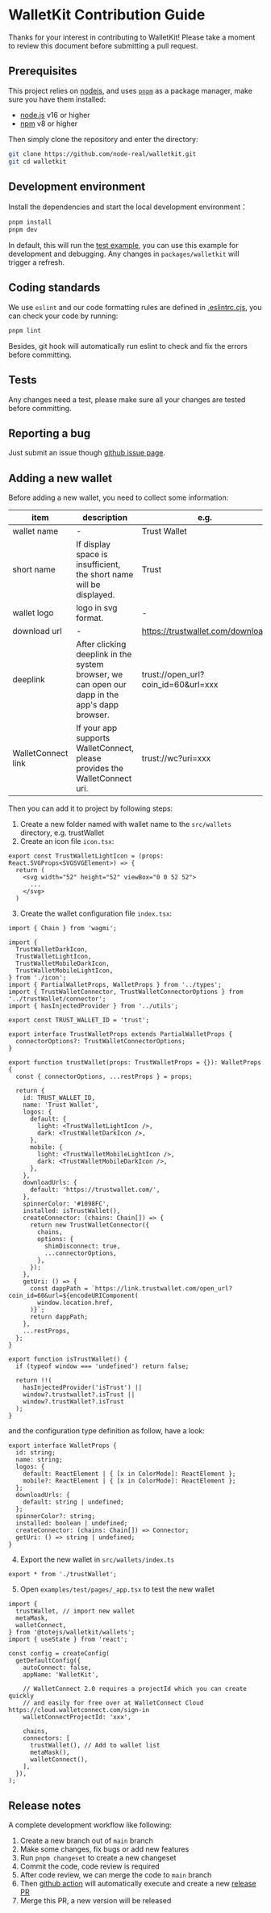 # WalletKit Contribution Guide

Thanks for your interest in contributing to WalletKit! Please take a moment to review this document
before submitting a pull request.

## Prerequisites

This project relies on [nodejs](https://nodejs.org/en), and uses [`pnpm`](https://pnpm.io) as a
package manager, make sure you have them installed:

- [node.js](https://nodejs.org/en/) v16 or higher
- [npm](https://pnpm.io) v8 or higher

Then simply clone the repository and enter the directory:

```sh
git clone https://github.com/node-real/walletkit.git
git cd walletkit
```

## Development environment

Install the dependencies and start the local development environment：

```sh
pnpm install
pnpm dev
```

In default, this will run the [test example](./examples/test/), you can use this example for
development and debugging. Any changes in `packages/walletkit` will trigger a refresh.

## Coding standards

We use `eslint` and our code formatting rules are defined in [.eslintrc.cjs](./.eslintrc.cjs), you
can check your code by running:

```sh
pnpm lint
```

Besides, git hook will automatically run eslint to check and fix the errors before committing.

## Tests

Any changes need a test, please make sure all your changes are tested before committing.

## Reporting a bug

Just submit an issue though [github issue page](https://github.com/node-real/walletkit/issues).

## Adding a new wallet

Before adding a new wallet, you need to collect some information:

| item               | description                                                                                    | e.g.                                | required |
| ------------------ | ---------------------------------------------------------------------------------------------- | ----------------------------------- | -------- |
| wallet name        | -                                                                                              | Trust Wallet                        | yes      |
| short name         | If display space is insufficient, the short name will be displayed.                            | Trust                               | optional |
| wallet logo        | logo in svg format.                                                                            | -                                   | yes      |
| download url       | -                                                                                              | https://trustwallet.com/download    | yes      |
| deeplink           | After clicking deeplink in the system browser, we can open our dapp in the app's dapp browser. | trust://open_url?coin_id=60&url=xxx | yes      |
| WalletConnect link | If your app supports WalletConnect, please provides the WalletConnect uri.                     | trust://wc?uri=xxx                  | optional |

Then you can add it to project by following steps:

1. Create a new folder named with wallet name to the `src/wallets` directory, e.g. trustWallet
2. Create an icon file `icon.tsx`:

```tsx
export const TrustWalletLightIcon = (props: React.SVGProps<SVGSVGElement>) => {
  return (
    <svg width="52" height="52" viewBox="0 0 52 52">
      ...
    </svg>
  )
```

3. Create the wallet configuration file `index.tsx`:

```tsx
import { Chain } from 'wagmi';

import {
  TrustWalletDarkIcon,
  TrustWalletLightIcon,
  TrustWalletMobileDarkIcon,
  TrustWalletMobileLightIcon,
} from './icon';
import { PartialWalletProps, WalletProps } from '../types';
import { TrustWalletConnector, TrustWalletConnectorOptions } from '../trustWallet/connector';
import { hasInjectedProvider } from '../utils';

export const TRUST_WALLET_ID = 'trust';

export interface TrustWalletProps extends PartialWalletProps {
  connectorOptions?: TrustWalletConnectorOptions;
}

export function trustWallet(props: TrustWalletProps = {}): WalletProps {
  const { connectorOptions, ...restProps } = props;

  return {
    id: TRUST_WALLET_ID,
    name: 'Trust Wallet',
    logos: {
      default: {
        light: <TrustWalletLightIcon />,
        dark: <TrustWalletDarkIcon />,
      },
      mobile: {
        light: <TrustWalletMobileLightIcon />,
        dark: <TrustWalletMobileDarkIcon />,
      },
    },
    downloadUrls: {
      default: 'https://trustwallet.com/',
    },
    spinnerColor: '#1098FC',
    installed: isTrustWallet(),
    createConnector: (chains: Chain[]) => {
      return new TrustWalletConnector({
        chains,
        options: {
          shimDisconnect: true,
          ...connectorOptions,
        },
      });
    },
    getUri: () => {
      const dappPath = `https://link.trustwallet.com/open_url?coin_id=60&url=${encodeURIComponent(
        window.location.href,
      )}`;
      return dappPath;
    },
    ...restProps,
  };
}

export function isTrustWallet() {
  if (typeof window === 'undefined') return false;

  return !!(
    hasInjectedProvider('isTrust') ||
    window?.trustwallet?.isTrust ||
    window?.trustWallet?.isTrust
  );
}
```

and the configuration type definition as follow, have a look:

```tsx
export interface WalletProps {
  id: string;
  name: string;
  logos: {
    default: ReactElement | { [x in ColorMode]: ReactElement };
    mobile?: ReactElement | { [x in ColorMode]: ReactElement };
  };
  downloadUrls: {
    default: string | undefined;
  };
  spinnerColor?: string;
  installed: boolean | undefined;
  createConnector: (chains: Chain[]) => Connector;
  getUri: () => string | undefined;
}
```

4. Export the new wallet in `src/wallets/index.ts`

```tsx
export * from './trustWallet';
```

5. Open `examples/test/pages/_app.tsx` to test the new wallet

```tsx
import {
  trustWallet, // import new wallet
  metaMask,
  walletConnect,
} from '@totejs/walletkit/wallets';
import { useState } from 'react';

const config = createConfig(
  getDefaultConfig({
    autoConnect: false,
    appName: 'WalletKit',

    // WalletConnect 2.0 requires a projectId which you can create quickly
    // and easily for free over at WalletConnect Cloud https://cloud.walletconnect.com/sign-in
    walletConnectProjectId: 'xxx',

    chains,
    connectors: [
      trustWallet(), // Add to wallet list
      metaMask(),
      walletConnect(),
    ],
  }),
);
```

## Release notes

A complete development workflow like following:

1. Create a new branch out of `main` branch
2. Make some changes, fix bugs or add new features
3. Run `pnpm changeset` to create a new changeset
4. Commit the code, code review is required
5. After code review, we can merge the code to `main` branch
6. Then [github action](https://github.com/node-real/walletkit/actions) will automatically execute
   and create a new [release PR](https://github.com/node-real/walletkit/pulls)
7. Merge this PR, a new version will be released

